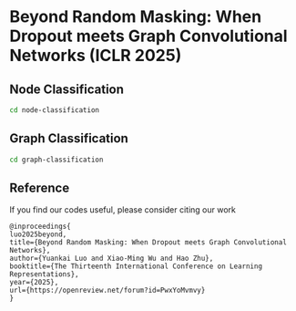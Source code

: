 # Beyond Random Masking: When Dropout meets Graph Convolutional Networks (ICLR 2025)

## Node Classification

```bash
cd node-classification
```
## Graph Classification

```bash
cd graph-classification
```

## Reference

If you find our codes useful, please consider citing our work

```
@inproceedings{
luo2025beyond,
title={Beyond Random Masking: When Dropout meets Graph Convolutional Networks},
author={Yuankai Luo and Xiao-Ming Wu and Hao Zhu},
booktitle={The Thirteenth International Conference on Learning Representations},
year={2025},
url={https://openreview.net/forum?id=PwxYoMvmvy}
}
```

